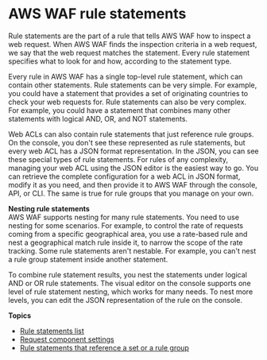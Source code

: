 # AWS WAF rule statements<a name="waf-rule-statements"></a>

Rule statements are the part of a rule that tells AWS WAF how to inspect a web request\. When AWS WAF finds the inspection criteria in a web request, we say that the web request matches the statement\. Every rule statement specifies what to look for and how, according to the statement type\. 

Every rule in AWS WAF has a single top\-level rule statement, which can contain other statements\. Rule statements can be very simple\. For example, you could have a statement that provides a set of originating countries to check your web requests for\. Rule statements can also be very complex\. For example, you could have a statement that combines many other statements with logical AND, OR, and NOT statements\. 

Web ACLs can also contain rule statements that just reference rule groups\. On the console, you don't see these represented as rule statements, but every web ACL has a JSON format representation\. In the JSON, you can see these special types of rule statements\. For rules of any complexity, managing your web ACL using the JSON editor is the easiest way to go\. You can retrieve the complete configuration for a web ACL in JSON format, modify it as you need, and then provide it to AWS WAF through the console, API, or CLI\. The same is true for rule groups that you manage on your own\.

**Nesting rule statements**  
AWS WAF supports nesting for many rule statements\. You need to use nesting for some scenarios\. For example, to control the rate of requests coming from a specific geographical area, you use a rate\-based rule and nest a geographical match rule inside it, to narrow the scope of the rate tracking\. Some rule statements aren't nestable\. For example, you can't nest a rule group statement inside another statement\. 

To combine rule statement results, you nest the statements under logical AND or OR rule statements\. The visual editor on the console supports one level of rule statement nesting, which works for many needs\. To nest more levels, you can edit the JSON representation of the rule on the console\. 

**Topics**
+ [Rule statements list](waf-rule-statements-list.md)
+ [Request component settings](waf-rule-statement-fields.md)
+ [Rule statements that reference a set or a rule group](waf-rule-statement-reusable-entities.md)